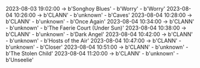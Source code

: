 2023-08-03 19:02:00 -> b'Songhoy Blues' - b'Worry' - b'Worry'
2023-08-04 10:26:00 -> b'CLANN' - b'unknown' - b'Caves'
2023-08-04 10:28:00 -> b'CLANN' - b'unknown' - b'Once Again'
2023-08-04 10:34:00 -> b'CLANN' - b'unknown' - b'The Faerie Court (Under Sun)'
2023-08-04 10:38:00 -> b'CLANN' - b'unknown' - b'Dark Angel'
2023-08-04 10:42:00 -> b'CLANN' - b'unknown' - b'Hosts of the Air'
2023-08-04 10:47:00 -> b'CLANN' - b'unknown' - b'Closer'
2023-08-04 10:51:00 -> b'CLANN' - b'unknown' - b'The Stolen Child'
2023-08-04 11:20:00 -> b'CLANN' - b'unknown' - b'Unseelie'

